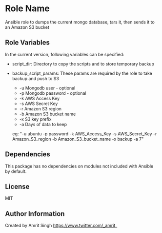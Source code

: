 Role Name
========

Ansible role to dumps the current mongo database, tars it, then sends it to an Amazon S3 bucket

Role Variables
--------------

In the current version, following variables can be specified:

- script_dir: Directory to copy the scripts and to store temporary backup
- backup_script_params: These params are required by the role to take backup and push to S3
   - -u      Mongodb user - optional
   - -p      Mongodb password - optional
   - -k      AWS Access Key
   - -s      AWS Secret Key
   - -r      Amazon S3 region
   - -b      Amazon S3 bucket name
   - -x      S3 key prefix
   - -a      Days of data to keep

   eg: "-u ubuntu -p password -k AWS_Access_Key -s AWS_Secret_Key -r Amazon_S3_region -b Amazon_S3_bucket_name -x backup -a 7"

Dependencies
------------

This package has no dependencies on modules not included with Ansible by default.

License
-------

MIT

Author Information
------------------

Created by Amrit Singh
https://www.twitter.com/_amrit_

